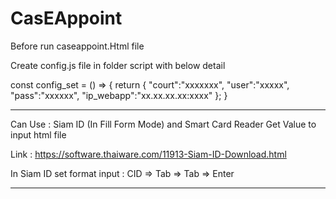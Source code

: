 # CasEAppoint

Before run caseappoint.Html file

Create config.js file in folder script with below detail


const config_set = () => { 
    return { 
      "court":"xxxxxxx",
      "user":"xxxxx",
      "pass":"xxxxxx",
      "ip_webapp":"xx.xx.xx.xx:xxxx" 
    }; 
}


________________________________________________________________________________________________

Can Use : Siam ID (In Fill Form Mode) and Smart Card Reader Get Value to input html file

Link : https://software.thaiware.com/11913-Siam-ID-Download.html

In Siam ID set format input : CID => Tab => Tab => Enter
________________________________________________________________________________________________
